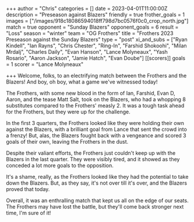 +++
author = "Chris"
categories = []
date = 2023-04-01T11:00:00Z
description = "Preseason against Blazers"
friendly = true
frother_goals = 1
images = ["/images/918c18086594018ff798d7bc0576f0c0_crop_north.jpg"]
match = true
opponent = "Sunday Blazers"
opponent_goals = 6
result = "Loss"
season = "winter"
team = "OG Frothers"
title = "Frothers 2023 Preseason against the Sunday Blazers"
type = "post"
xi_and_subs = ["Ryan Kindell", "Ian Rayns", "Chris Chester", "Ring-In", "Farshid Shokoohi", "Milan Mrdalj", "Charles Daily", "Evan Hanson", "Lance Molyneaux", "Yash Rosario", "Aaron Jackson", "Jamie Hatch", "Evan Doube"]
[[scorers]]
goals = 1
scorer = "Lance Molyneaux"

+++
Welcome, folks, to an electrifying match between the Frothers and the Blazers! And boy, oh boy, what a game we've witnessed today!

The Frothers, with some new blood in the form of Ian, Farshid, Evan D, Aaron, and the tease Matt Salt, took on the Blazers, who had a whopping 8 substitutes compared to the Frothers' measly 2. It was a tough task ahead for the Frothers, but they were up for the challenge.

In the first 3 quarters, the Frothers looked like they were holding their own against the Blazers, with a brilliant goal from Lance that sent the crowd into a frenzy! But, alas, the Blazers fought back with a vengeance and scored 3 goals of their own, leaving the Frothers in the dust.

Despite their valiant efforts, the Frothers just couldn't keep up with the Blazers in the last quarter. They were visibly tired, and it showed as they conceded a lot more goals to the opposition.

It's a shame, really, as the Frothers looked like they had the potential to take down the Blazers. But, as they say, it's not over till it's over, and the Blazers proved that today.

Overall, it was an enthralling match that kept us all on the edge of our seats. The Frothers may have lost the battle, but they'll come back stronger next time, I'm sure of it!